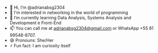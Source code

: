 - 👋 Hi, I’m @adrianabsg2304
- 👀 I'm interested in networking in the world of programming
- 🌱 I’m currently learning Data Analysis, Systems Analysis and Development e Front-End
- 📫 You can call me at adrianabsg2304@gmail.com or WhatsApp +55 81 99548-8707.
- 😄 Pronouns: She/Her
- ⚡ Fun fact: I am curiosity itself

<!---
adrianabsg2304/adrianabsg2304 is a ✨ special ✨ repository because its `README.md` (this file) appears on your GitHub profile.
You can click the Preview link to take a look at your changes.
--->
